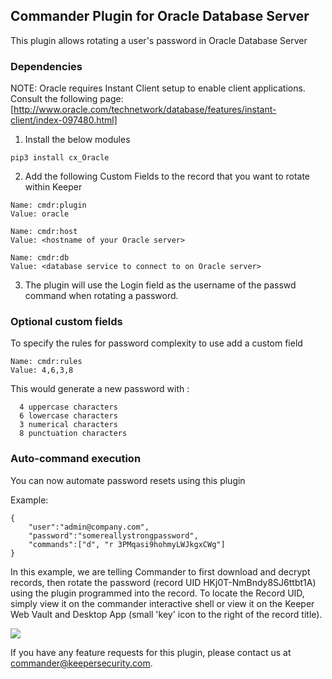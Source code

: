 Commander Plugin for Oracle Database Server
----

This plugin allows rotating a user's password in Oracle Database Server

### Dependencies 

NOTE: Oracle requires Instant Client setup to enable client applications. Consult the following page:
[http://www.oracle.com/technetwork/database/features/instant-client/index-097480.html]

1) Install the below modules

```
pip3 install cx_Oracle
```

2) Add the following Custom Fields to the record that you want to rotate within Keeper

```
Name: cmdr:plugin
Value: oracle

Name: cmdr:host
Value: <hostname of your Oracle server>

Name: cmdr:db
Value: <database service to connect to on Oracle server>
```

3) The plugin will use the Login field as the username of the passwd command when rotating a password.

### Optional custom fields

To specify the rules for password complexity to use add a custom field

```
Name: cmdr:rules
Value: 4,6,3,8
```

This would generate a new password with :
```
  4 uppercase characters
  6 lowercase characters
  3 numerical characters
  8 punctuation characters
```

### Auto-command execution

You can now automate password resets using this plugin

Example:

```
{                                                                               
    "user":"admin@company.com",
    "password":"somereallystrongpassword",
    "commands":["d", "r 3PMqasi9hohmyLWJkgxCWg"]
}
```

In this example, we are telling Commander to first download and decrypt records, then rotate the password (record UID HKj0T-NmBndy8SJ6ttbt1A) using the plugin programmed into the record. To locate the Record UID, simply view it on the commander interactive shell or view it on the Keeper Web Vault and Desktop App (small 'key' icon to the right of the record title).

![](https://raw.githubusercontent.com/Keeper-Security/Commander/master/keepercommander/images/record_uid.png)

If you have any feature requests for this plugin, please contact us at commander@keepersecurity.com.

